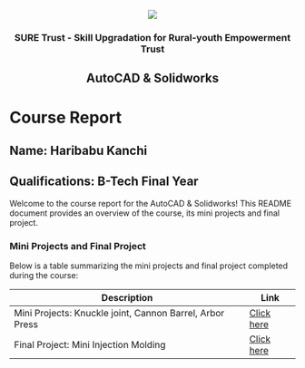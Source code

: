 <!-- PROJECT LOGO -->
<br />

<div align="center">
   <img src='https://user-images.githubusercontent.com/73131499/166115643-d3187f47-d38f-41b2-ae42-5ecbbc60de14.png' />


<h3 align="center">SURE Trust - Skill Upgradation for Rural-youth Empowerment Trust</h3>
  <h2> AutoCAD & Solidworks </h2>
</div>

# Course Report

## Name: Haribabu Kanchi

## Qualifications: B-Tech Final Year

Welcome to the course report for the AutoCAD & Solidworks! This README document provides an overview of the course, its mini projects and final project.

### Mini Projects and Final Project

Below is a table summarizing the mini projects and final project completed during the course:

| Description                               | Link                                    |
|-------------------------------------------|-----------------------------------------|
| Mini Projects: Knuckle joint, Cannon Barrel, Arbor Press     | [Click here](https://github.com/sure-trust/G7_Autocad/tree/main/Mini%20Projects/Kanchi%20Haribabu)                         |
| Final Project: Mini Injection Molding     | [Click here](https://github.com/sure-trust/G7_Autocad/tree/main/Final%20Project/Kanchi%20Haribabu)                         |
